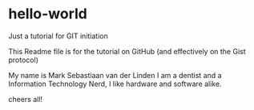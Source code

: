# hello-world
Just a tutorial for GIT initiation

This Readme file is for the tutorial on GitHub (and effectively on the Gist protocol)

My name is Mark Sebastiaan van der Linden
I am a dentist and a Information Technology Nerd, I like hardware and software alike.

cheers all!
